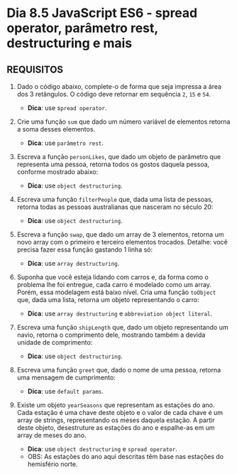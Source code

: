 # Dia 8.5 JavaScript ES6 - spread operator, parâmetro rest, destructuring e mais

## REQUISITOS

1. Dado o código abaixo, complete-o de forma que seja impressa a área dos 3 retângulos. O código deve retornar em sequência `2`, `15` e `54`.
    - **Dica**: use s`pread operator`.

2. Crie uma função `sum` que dado um número variável de elementos retorna a soma desses elementos.
    - **Dica**: use `parâmetro rest`.

3. Escreva a função `personLikes`, que dado um objeto de parâmetro que representa uma pessoa, retorna todos os gostos daquela pessoa, conforme mostrado abaixo:
    - **Dica**: use `object destructuring`.

4. Escreva uma função `filterPeople` que, dada uma lista de pessoas, retorna todas as pessoas australianas que nasceram no século 20:
    - **Dica**: use `object destructuring`.

5. Escreva a função `swap`, que dado um array de 3 elementos, retorna um novo array com o primeiro e terceiro elementos trocados. Detalhe: você precisa fazer essa função gastando 1 linha só:
    - **Dica**: use `array destructuring`.

6. Suponha que você esteja lidando com carros e, da forma como o problema lhe foi entregue, cada carro é modelado como um array. Porém, essa modelagem está baixo nível. Cria uma função `toObject` que, dada uma lista, retorna um objeto representando o carro:
    - **Dica**: use `array destructuring` e `abbreviation object literal`.

7. Escreva uma função `shipLength` que, dado um objeto representando um navio, retorna o comprimento dele, mostrando também a devida unidade de comprimento:
    - **Dica**: use `object destructuring`.

8. Escreva uma função `greet` que, dado o nome de uma pessoa, retorna uma mensagem de cumprimento:
    - **Dica**: use `default params`.

9. Existe um objeto `yearSeasons` que representam as estações do ano. Cada estação é uma chave deste objeto e o valor de cada chave é um array de strings, representando os meses daquela estação. A partir deste objeto, desestruture as estações do ano e espalhe-as em um array de meses do ano.
    - **Dica**: use `object destructuring` e `spread operator`.
    - OBS: As estações do ano aqui descritas têm base nas estações do hemisfério norte.